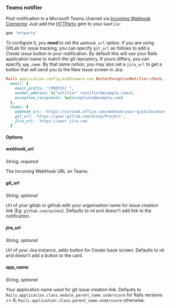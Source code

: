 ### Teams notifier

Post notification in a Microsoft Teams channel via [Incoming Webhook Connector](https://docs.microsoft.com/en-us/outlook/actionable-messages/actionable-messages-via-connectors)
Just add the [HTTParty](https://github.com/jnunemaker/httparty) gem to your `Gemfile`:

```ruby
gem 'httparty'
```

To configure it, you **need** to set the `webhook_url` option.
If you are using GitLab for issue tracking, you can specify `git_url` as follows to add a *Create issue* button in your notification.
By default this will use your Rails application name to match the git repository. If yours differs, you can specify `app_name`.
By that same notion, you may also set a `jira_url` to get a button that will send you to the New Issue screen in Jira.

```ruby
Rails.application.config.middleware.use BetterExceptionNotifier::Rack,
  email: {
    email_prefix: "[PREFIX] ",
    sender_address: %{"notifier" <notifier@example.com>},
    exception_recipients: %w{exceptions@example.com}
  },
  teams: {
    webhook_url: 'https://outlook.office.com/webhook/your-guid/IncomingWebhook/team-guid',
    git_url: 'https://your-gitlab.com/Group/Project',
    jira_url: 'https://your-jira.com'
  }
```

#### Options

##### webhook_url

*String, required*

The Incoming WebHook URL on Teams.

##### git_url

*String, optional*

Url of your gitlab or github with your organisation name for issue creation link (Eg: `github.com/aschen`). Defaults to nil and doesn't add link to the notification.

##### jira_url

*String, optional*

Url of your Jira instance, adds button for Create Issue screen. Defaults to nil and doesn't add a button to the card.

##### app_name

*String, optional*

Your application name used for git issue creation link. Defaults to `Rails.application.class.module_parent_name.underscore` for Rails versions >= 6;
`Rails.application.class.parent_name.underscore` otherwise.

